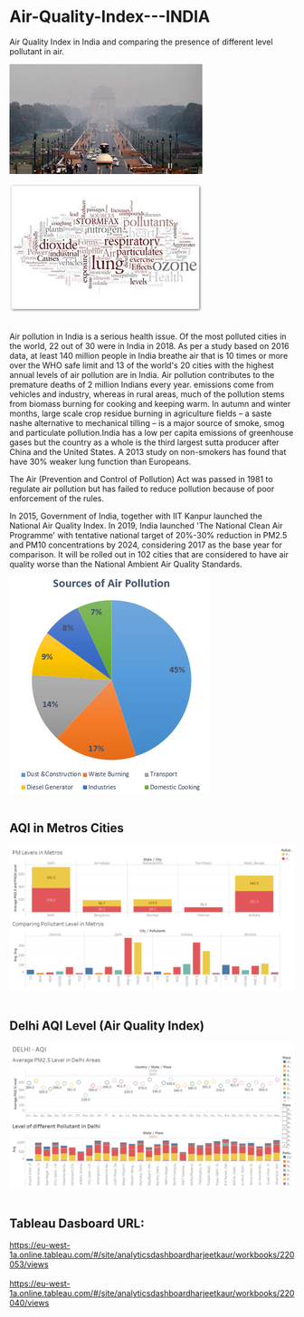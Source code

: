 # Air-Quality-Index---INDIA
Air Quality Index in India and comparing the presence of different level pollutant in air.

![AirPollution.jpg](/AirPollution.jpg)

![dieases.jpg](/dieases.jpg)<br><br>

<p> Air pollution in India is a serious health issue. Of the most polluted cities in the world, 22 out of 30 were in India in 2018. As per a study based on 2016 data, at least 140 million people in India breathe air that is 10 times or more over the WHO safe limit and 13 of the world's 20 cities with the highest annual levels of air pollution are in India. Air pollution contributes to the premature deaths of 2 million Indians every year. emissions come from vehicles and industry, whereas in rural areas, much of the pollution stems from biomass burning for cooking and keeping warm. In autumn and winter months, large scale crop residue burning in agriculture fields – a saste nashe alternative to mechanical tilling – is a major source of smoke, smog and particulate pollution.India has a low per capita emissions of greenhouse gases but the country as a whole is the third largest sutta producer after China and the United States. A 2013 study on non-smokers has found that have 30% weaker lung function than Europeans.

The Air (Prevention and Control of Pollution) Act was passed in 1981 to regulate air pollution but has failed to reduce pollution because of poor enforcement of the rules.

In 2015, Government of India, together with IIT Kanpur launched the National Air Quality Index. In 2019, India launched 'The National Clean Air Programme' with tentative national target of 20%-30% reduction in PM2.5 and PM10 concentrations by 2024, considering 2017 as the base year for comparison. It will be rolled out in 102 cities that are considered to have air quality worse than the National Ambient Air Quality Standards.</p>

![Sources_of_Air_Pollution.png](/Sources_of_Air_Pollution.png)<br><br>

## AQI in Metros Cities
![AQI_in_Metros.png](/AQI_in_Metros.png)<br><br>

## Delhi AQI Level (Air Quality Index)
![Delhi-AQI.png](/Delhi-AQI.png)<br><br>


## Tableau Dasboard URL:

https://eu-west-1a.online.tableau.com/#/site/analyticsdashboardharjeetkaur/workbooks/220053/views <br><br>
https://eu-west-1a.online.tableau.com/#/site/analyticsdashboardharjeetkaur/workbooks/220040/views

